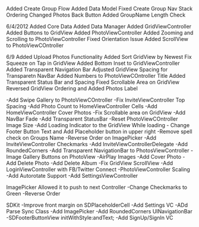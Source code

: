 Added Create Group Flow
Added Data Model
Fixed Create Group Nav Stack Ordering
Changed Photos Back Button
Added GroupName Length Check

6/4/2012
Added Core Data
Added Data Manager
Added GridViewController
Added Buttons to GridView
Added PhotoViewController
Added Zooming and Scrolling to PhotoViewController
Fixed Orientation Issue
Added ScrollView to PhotoViewCOntroller

6/9
Added Upload Photos Functionality
Added Sort GridView by Newest
Fix Squeeze on Tap in GridView
Added Bottom Inset to GridViewController
Added Transparent Navigation Bar
Adjusted GridView Spacing for Transparetn NavBar
Added Numbers to PhotoViewCOntroller Title
Added Transparent Status Bar and Spacing
Fixed Scrollable Area on GridView
Reversed GridView Ordering and Added Photos Label

-Add Swipe Gallery to PhotoViewCOntroller
-Fix InviteViewController Top Spacing
-Add Photo Count to HomeViewController Cells
-Add HomeViewController Cover Photos
-Fix Scrollable area on GridView
-Add NavBar Fade
-Add Transparent StatusBar
-Reset PhotoViewCOntroller Image Size
-Add Loading Indicator to the GridView While loading - Change Footer Button Text and Add Placeholder button in upper right
-Remove spell check on Groups Name
-Reverse Order on ImagePicker
-Add InviteViewController Checkmarks
-Add InviteViewControllerDelegate
-Add RoundedCorners
-Add Transparent NavigationBar to PhotosViewController
-Image Gallery Buttons on PhotoView
-AirPlay Images
-Add Cover Photo
-Add Delete Photo
-Add Delete Album
-Fix GridView ScrollView
-Add LoginViewController with FB/Twitter Connect
-PhotoViewController Scaling
-Add Autorotate Support
-Add SettingsViewController

ImagePicker
Allowed it to push to next Controller
-Change Checkmarks to Green
-Reverse Order


SDKit
-Improve front margin on SDPlaceholderCell
-Add Settings VC
-ADd Parse Sync Class
-Add ImagePicker
-Add RoundedCorners UINavigationBar
-SDFooterButtonView initWithStyle:andText;
-Add SignUp/SignIn VC